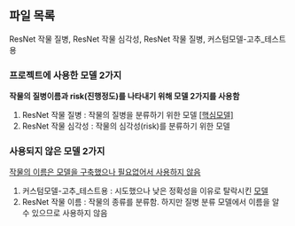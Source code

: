 ## 파일 목록 ##
ResNet 작물 질병, ResNet 작물 심각성, ResNet 작물 질병, 커스텀모델-고추_테스트용

### 프로젝트에 사용한 모델 2가지 ###
**작물의 질병이름과 risk(진행정도)를 나타내기 위해 모델 2가지를 사용함**
1. ResNet 작물 질병 : 작물의 질병을 분류하기 위한 모델 <ins>[핵심모델]</ins>
2. ResNet 작물 심각성 : 작물의 심각성(risk)를 분류하기 위한 모델

### 사용되지 않은 모델 2가지 ###
<u>작물의 이름은 모델을 구축했으나 필요없어서 사용하지 않음</u>

1. 커스텀모델-고추_테스트용 : 시도했으나 낮은 정확성을 이유로 탈락시킨 <ins>모델</ins>
2. ResNet 작물 이름 : 작물의 종류를 분류함. 하지만 질병 분류 모델에서 이름을 알 수 있으므로 사용하지 않음